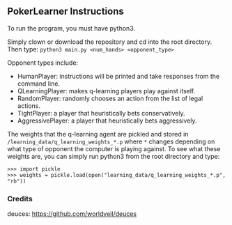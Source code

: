 ## PokerLearner Instructions
To run the program, you must have python3.

Simply clown or download the repository and cd into the root directory. Then type:
`python3 main.py <num_hands> <opponent_type>`

Opponent types include:
  - HumanPlayer: instructions will be printed and take responses from the command line.
  - QLearningPlayer: makes q-learning players play against itself.
  - RandomPlayer: randomly chooses an action from the list of legal actions.
  - TightPlayer: a player that heuristically bets conservatively.
  - AggressivePlayer: a player that heuristically bets aggressively. 
  
The weights that the q-learning agent are pickled and stored in `/learning_data/q_learning_weights_*.p` where `*` changes depending on what type of opponent the computer is playing against.
To see what these weights are, you can simply run python3 from the root directory and type:
```
>>> import pickle
>>> weights = pickle.load(open("learning_data/q_learning_weights_*.p", "rb"))
```

### Credits
deuces: https://github.com/worldveil/deuces 
